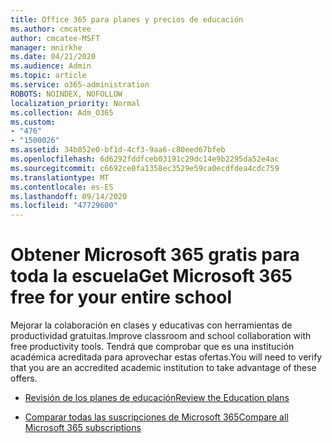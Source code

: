 ```yaml
---
title: Office 365 para planes y precios de educación
ms.author: cmcatee
author: cmcatee-MSFT
manager: mnirkhe
ms.date: 04/21/2020
ms.audience: Admin
ms.topic: article
ms.service: o365-administration
ROBOTS: NOINDEX, NOFOLLOW
localization_priority: Normal
ms.collection: Adm_O365
ms.custom:
- "476"
- "1500026"
ms.assetid: 34b852e0-bf1d-4cf3-9aa6-c80eed67bfeb
ms.openlocfilehash: 6d6292fddfceb03191c29dc14e9b2295da52e4ac
ms.sourcegitcommit: c6692ce0fa1358ec3529e59ca0ecdfdea4cdc759
ms.translationtype: MT
ms.contentlocale: es-ES
ms.lasthandoff: 09/14/2020
ms.locfileid: "47729600"
---
```

# <a name="get-microsoft-365-free-for-your-entire-school"></a><span data-ttu-id="ea0a1-102">Obtener Microsoft 365 gratis para toda la escuela</span><span class="sxs-lookup"><span data-stu-id="ea0a1-102">Get Microsoft 365 free for your entire school</span></span>

<span data-ttu-id="ea0a1-103">Mejorar la colaboración en clases y educativas con herramientas de productividad gratuitas.</span><span class="sxs-lookup"><span data-stu-id="ea0a1-103">Improve classroom and school collaboration with free productivity tools.</span></span> <span data-ttu-id="ea0a1-104">Tendrá que comprobar que es una institución académica acreditada para aprovechar estas ofertas.</span><span class="sxs-lookup"><span data-stu-id="ea0a1-104">You will need to verify that you are an accredited academic institution to take advantage of these offers.</span></span>
  
- [<span data-ttu-id="ea0a1-105">Revisión de los planes de educación</span><span class="sxs-lookup"><span data-stu-id="ea0a1-105">Review the Education plans</span></span>](https://products.office.com/academic/compare-office-365-education-plans)

- [<span data-ttu-id="ea0a1-106">Comparar todas las suscripciones de Microsoft 365</span><span class="sxs-lookup"><span data-stu-id="ea0a1-106">Compare all Microsoft 365 subscriptions</span></span>](https://products.office.com/business/compare-more-office-365-for-business-plans)